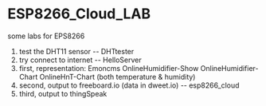 # ESP8266_Cloud_LAB
some labs for EPS8266
1. test the DHT11 sensor -- DHTtester
2. try connect to internet -- HelloServer
3. first, representation: Emoncms
   OnlineHumidifier-Show
   OnlineHumidifier-Chart
   OnlineHnT-Chart  (both temperature & humidity)
4. second, output to freeboard.io (data in dweet.io) -- esp8266_cloud
5. third, output to thingSpeak

